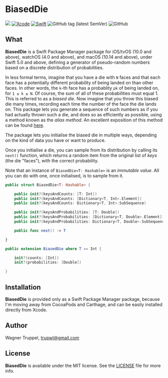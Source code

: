 # BiasedDie
![](https://img.shields.io/badge/platforms-iOS%2010%20%7C%20tvOS%2010%20%7C%20watchOS%204%20%7C%20macOS%2010.14-red)
[![Xcode](https://img.shields.io/badge/Xcode-11-blueviolet.svg)](https://developer.apple.com/xcode)
[![Swift](https://img.shields.io/badge/Swift-5.0-orange.svg)](https://swift.org)
![GitHub tag (latest SemVer)](https://img.shields.io/github/v/tag/wltrup/BiasedDie)
![GitHub](https://img.shields.io/github/license/wltrup/BiasedDie/LICENSE)

## What

**BiasedDie** is a Swift Package Manager package for iOS/tvOS (10.0 and above), watchOS (4.0 and above), and macOS (10.14 and above), under Swift 5.0 and above,  defining a generator of pseudo-random numbers based on a discrete distribution of probabilities.

In less formal terms, imagine that you have a die with `N` faces and that each face has a potentially different probability of being landed on than other faces. In other words, the `k`-th face has a probablity `pk` of being landed on, for `1 ≤ k ≤ N`. Of course, the sum of all of these probabilities must equal 1. This is referred to as a *biased die*. Now imagine that you throw this biased die many times, recording each time the number of the face the die lands on. This package lets you generate a sequence of such numbers as if you had actually thrown such a die, and does so as efficiently as possible, using a method known as the *alias method*. An excellent exposition of this method can be found [here](http://www.keithschwarz.com/darts-dice-coins/).

The package lets you initialise the biased die in multiple ways, depending on the kind of data you have or want to produce.

Once you initialise a die, you can sample from its distribution by calling its `next()` function, which returns a random item from the original list of *keys* (the die "faces"), with the correct probability.

Note that an instance of `BiasedDie<T: Hashable>` is an *immutable value*. All you can do with one, once initialised, is to sample from it.

```swift
public struct BiasedDie<T: Hashable> {

    public init?(keysAndCounts: [T: Int])
    public init?(keysAndCounts: [Dictionary<T, Int>.Element])
    public init?(keysAndCounts: Dictionary<T, Int>.SubSequence)

    public init?(keysAndProbabilities: [T: Double])
    public init?(keysAndProbabilities: [Dictionary<T, Double>.Element])
    public init?(keysAndProbabilities: Dictionary<T, Double>.SubSequence)

    public func next() -> T

}

public extension BiasedDie where T == Int {

    init?(counts: [Int])
    init?(probabilities: [Double])

}
```

## Installation

**BiasedDie** is provided only as a Swift Package Manager package, because I'm moving away from CocoaPods and Carthage, and can be easily installed directly from Xcode.

## Author

Wagner Truppel, trupwl@gmail.com

## License

**BiasedDie** is available under the MIT license. See the [LICENSE](./LICENSE) file for more info.
